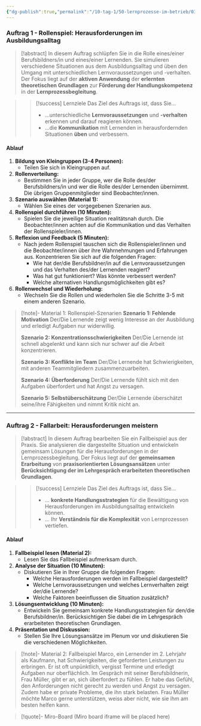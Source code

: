 ```yaml
---
{"dg-publish":true,"permalink":"/10-tag-1/50-lernprozesse-im-betrieb/03/"}
---
```


### Auftrag 1 - Rollenspiel: Herausforderungen im Ausbildungsalltag

>[!abstract] In diesem Auftrag schlüpfen Sie in die Rolle eines/einer Berufsbildners/in und eines/einer Lernenden. Sie simulieren verschiedene Situationen aus dem Ausbildungsalltag und üben den Umgang mit unterschiedlichen Lernvoraussetzungen und -verhalten.  Der Fokus liegt auf der **aktiven Anwendung** der **erlernten theoretischen Grundlagen** zur **Förderung der Handlungskompetenz** in der **Lernprozessbegleitung**.

>> [!success] Lernziele
>> Das Ziel des Auftrags ist, dass Sie...
>> * ...unterschiedliche **Lernvoraussetzungen** und **-verhalten** erkennen und darauf reagieren können.
>> * ...die **Kommunikation** mit Lernenden in herausfordernden Situationen **üben** und verbessern.

#### Ablauf

1. **Bildung von Kleingruppen (3-4 Personen):**
    * Teilen Sie sich in Kleingruppen auf.
2. **Rollenverteilung:**
    * Bestimmen Sie in jeder Gruppe, wer die Rolle des/der Berufsbildners/in und wer die Rolle des/der Lernenden übernimmt.  Die übrigen Gruppenmitglieder sind Beobachter/innen.
3. **Szenario auswählen (Material 1):**
    * Wählen Sie eines der vorgegebenen Szenarien aus.
4. **Rollenspiel durchführen (10 Minuten):**
    * Spielen Sie die jeweilige Situation realitätsnah durch. Die Beobachter/innen achten auf die Kommunikation und das Verhalten der Rollenspieler/innen.
5. **Reflexion und Feedback (5 Minuten):**
    * Nach jedem Rollenspiel tauschen sich die Rollenspieler/innen und die Beobachter/innen über ihre Wahrnehmungen und Erfahrungen aus.  Konzentrieren Sie sich auf die folgenden Fragen:
        * Wie hat der/die Berufsbildner/in auf die Lernvoraussetzungen und das Verhalten des/der Lernenden reagiert?
        * Was hat gut funktioniert?  Was könnte verbessert werden?
        * Welche alternativen Handlungsmöglichkeiten gibt es?
6. **Rollenwechsel und Wiederholung:**
    * Wechseln Sie die Rollen und wiederholen Sie die Schritte 3-5 mit einem anderen Szenario.

>[!note]- Material 1: Rollenspiel-Szenarien
>**Szenario 1: Fehlende Motivation**
>Der/Die Lernende zeigt wenig Interesse an der Ausbildung und erledigt Aufgaben nur widerwillig.
>
>**Szenario 2: Konzentrationsschwierigkeiten**
>Der/Die Lernende ist schnell abgelenkt und kann sich nur schwer auf die Arbeit konzentrieren.
>
>**Szenario 3: Konflikte im Team**
>Der/Die Lernende hat Schwierigkeiten, mit anderen Teammitgliedern zusammenzuarbeiten.
>
>**Szenario 4: Überforderung**
>Der/Die Lernende fühlt sich mit den Aufgaben überfordert und hat Angst zu versagen.
>
>**Szenario 5: Selbstüberschätzung**
>Der/Die Lernende überschätzt seine/ihre Fähigkeiten und nimmt Kritik nicht an.


---

### Auftrag 2 - Fallarbeit: Herausforderungen meistern

>[!abstract] In diesem Auftrag bearbeiten Sie ein Fallbeispiel aus der Praxis. Sie analysieren die dargestellte Situation und entwickeln gemeinsam Lösungen für die Herausforderungen in der Lernprozessbegleitung.  Der Fokus liegt auf der **gemeinsamen Erarbeitung** von **praxisorientierten Lösungsansätzen** unter **Berücksichtigung der im Lehrgespräch erarbeiteten theoretischen Grundlagen**.

>> [!success] Lernziele
>> Das Ziel des Auftrags ist, dass Sie...
>> * ... **konkrete Handlungsstrategien** für die Bewältigung von Herausforderungen im Ausbildungsalltag entwickeln können.
>> * ... Ihr **Verständnis für die Komplexität** von Lernprozessen vertiefen.


#### Ablauf

1. **Fallbeispiel lesen (Material 2):**
    * Lesen Sie das Fallbeispiel aufmerksam durch.
2. **Analyse der Situation (10 Minuten):**
    * Diskutieren Sie in Ihrer Gruppe die folgenden Fragen:
        * Welche Herausforderungen werden im Fallbeispiel dargestellt?
        * Welche Lernvoraussetzungen und welches Lernverhalten zeigt der/die Lernende?
        * Welche Faktoren beeinflussen die Situation zusätzlich?
3. **Lösungsentwicklung (10 Minuten):**
    * Entwickeln Sie gemeinsam konkrete Handlungsstrategien für den/die Berufsbildner/in.  Berücksichtigen Sie dabei die im Lehrgespräch erarbeiteten theoretischen Grundlagen.
4. **Präsentation und Diskussion:**
    * Stellen Sie Ihre Lösungsansätze im Plenum vor und diskutieren Sie die verschiedenen Möglichkeiten.


>[!note]- Material 2: Fallbeispiel
>Marco, ein Lernender im 2. Lehrjahr als Kaufmann, hat Schwierigkeiten, die geforderten Leistungen zu erbringen. Er ist oft unpünktlich, vergisst Termine und erledigt Aufgaben nur oberflächlich.  Im Gespräch mit seiner Berufsbildnerin, Frau Müller, gibt er an, sich überfordert zu fühlen.  Er habe das Gefühl, den Anforderungen nicht gerecht zu werden und Angst zu versagen.  Zudem habe er private Probleme, die ihn stark belasten.  Frau Müller möchte Marco gerne unterstützen, weiss aber nicht, wie sie ihm am besten helfen kann.


>[!quote]- Miro-Board
>(Miro board iframe will be placed here)

